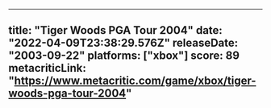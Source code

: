
---
title: "Tiger Woods PGA Tour 2004"
date: "2022-04-09T23:38:29.576Z"
releaseDate: "2003-09-22"
platforms: ["xbox"]
score: 89
metacriticLink: "https://www.metacritic.com/game/xbox/tiger-woods-pga-tour-2004"
---
